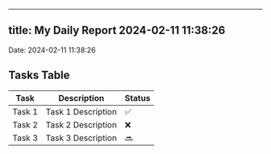 
---
title: My Daily Report 2024-02-11 11:38:26
---

Date: 2024-02-11 11:38:26

## Tasks Table

| Task | Description | Status |
|------|-------------|--------|
| Task 1 | Task 1 Description | ✅ |
| Task 2 | Task 2 Description | ❌ |
| Task 3 | Task 3 Description | 🔜 |
